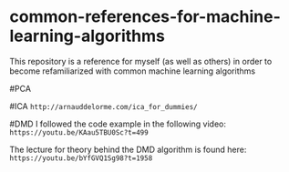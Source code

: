 # common-references-for-machine-learning-algorithms
This repository is a reference for myself (as well as others) in order to become refamiliarized with common machine learning algorithms

#PCA


#ICA
```http://arnauddelorme.com/ica_for_dummies/ ```

#DMD
I followed the code example in the following video:
``` https://youtu.be/KAau5TBU0Sc?t=499 ```

The lecture for theory behind the DMD algorithm is found here:
``` https://youtu.be/bYfGVQ1Sg98?t=1958 ```


